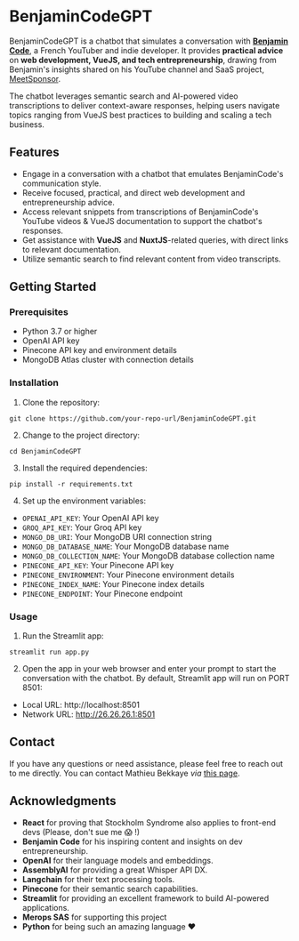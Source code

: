 # BenjaminCodeGPT

BenjaminCodeGPT is a chatbot that simulates a conversation with [**Benjamin Code**](https://www.youtube.com/channel/UCLOAPb7ATQUs_nDs9ViLcMw), a French YouTuber and indie developer. It provides **practical advice** on **web development, VueJS, and tech entrepreneurship**, drawing from Benjamin's insights shared on his YouTube channel and SaaS project, [MeetSponsor](https://meetsponsors.com/).

The chatbot leverages semantic search and AI-powered video transcriptions to deliver context-aware responses, helping users navigate topics ranging from VueJS best practices to building and scaling a tech business.

## Features

- Engage in a conversation with a chatbot that emulates BenjaminCode's communication style.
- Receive focused, practical, and direct web development and entrepreneurship advice.
- Access relevant snippets from transcriptions of BenjaminCode's YouTube videos & VueJS documentation to support the chatbot's responses.
- Get assistance with **VueJS** and **NuxtJS**-related queries, with direct links to relevant documentation.
- Utilize semantic search to find relevant content from video transcripts.

## Getting Started

### Prerequisites

- Python 3.7 or higher
- OpenAI API key
- Pinecone API key and environment details
- MongoDB Atlas cluster with connection details

### Installation

1. Clone the repository:
```
git clone https://github.com/your-repo-url/BenjaminCodeGPT.git
```
2. Change to the project directory:
```
cd BenjaminCodeGPT
```
3. Install the required dependencies:
```
pip install -r requirements.txt
```
4. Set up the environment variables:
- `OPENAI_API_KEY`: Your OpenAI API key
- `GROQ_API_KEY`: Your Groq API key
- `MONGO_DB_URI`: Your MongoDB URI connection string
- `MONGO_DB_DATABASE_NAME`: Your MongoDB database name
- `MONGO_DB_COLLECTION_NAME`: Your MongoDB database collection name
- `PINECONE_API_KEY`: Your Pinecone API key
- `PINECONE_ENVIRONMENT`: Your Pinecone environment details
- `PINECONE_INDEX_NAME`: Your Pinecone index details
- `PINECONE_ENDPOINT`: Your Pinecone endpoint


### Usage

1. Run the Streamlit app:
```
streamlit run app.py
```
2. Open the app in your web browser and enter your prompt to start the conversation with the chatbot. By default, Streamlit app will run on PORT 8501: 
- Local URL: http://localhost:8501
- Network URL: http://26.26.26.1:8501


## Contact

If you have any questions or need assistance, please feel free to reach out to me directly. You can contact Mathieu Bekkaye *via* [this page](https://many.bio/mathieubk).


## Acknowledgments

- **React** for proving that Stockholm Syndrome also applies to front-end devs (Please, don't sue me 😱 !)
- **Benjamin Code** for his inspiring content and insights on dev entrepreneurship.
- **OpenAI** for their language models and embeddings.
- **AssemblyAI** for providing a great Whisper API DX.
- **Langchain** for their text processing tools.
- **Pinecone** for their semantic search capabilities.
- **Streamlit** for providing an excellent framework to build AI-powered applications.
- **Merops SAS** for supporting this project
- **Python** for being such an amazing language ❤️
